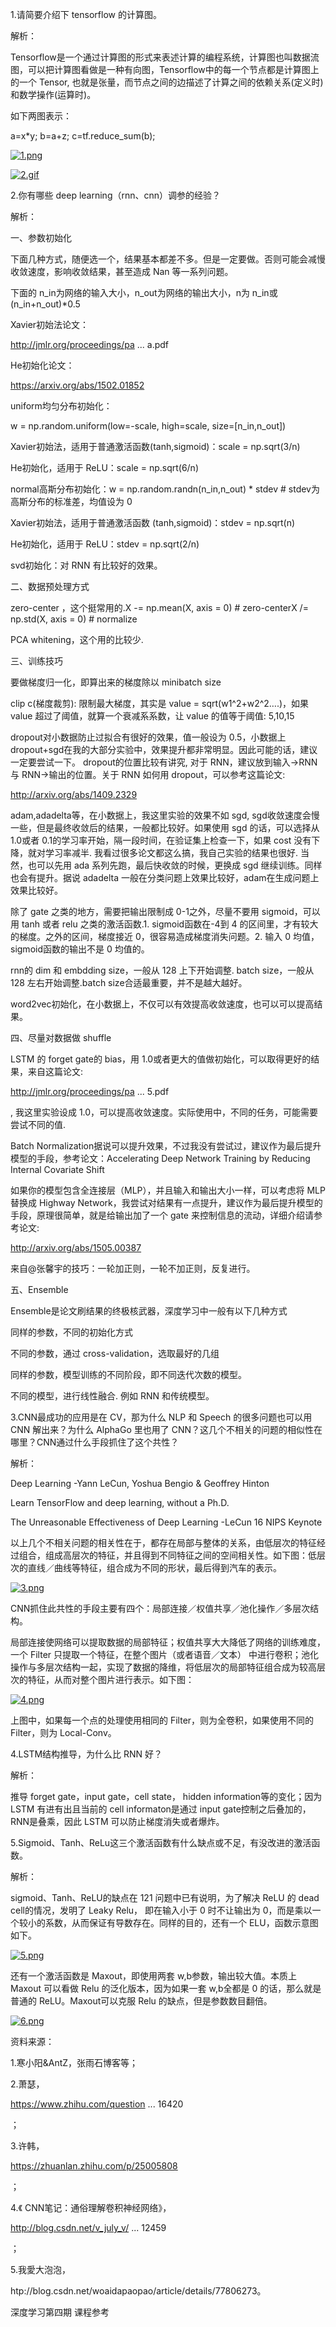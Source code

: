
1.请简要介绍下 tensorflow 的计算图。

解析：

Tensorflow是一个通过计算图的形式来表述计算的编程系统，计算图也叫数据流图，可以把计算图看做是一种有向图，Tensorflow中的每一个节点都是计算图上的一个 Tensor, 也就是张量，而节点之间的边描述了计算之间的依赖关系(定义时)和数学操作(运算时)。

如下两图表示：

a=x*y; b=a+z; c=tf.reduce_sum(b);

[![1.png](https://ask.julyedu.com/uploads/article/20180710/f7ddb20ce47cbf6009da78701433040f.png)](https://ask.julyedu.com/uploads/article/20180710/f7ddb20ce47cbf6009da78701433040f.png)

[![2.gif](https://ask.julyedu.com/uploads/article/20180710/6c63767a9bf4b2ca65cec2d6e454d80b.gif)](https://ask.julyedu.com/uploads/article/20180710/6c63767a9bf4b2ca65cec2d6e454d80b.gif)

2.你有哪些 deep learning（rnn、cnn）调参的经验？

解析：

一、参数初始化

下面几种方式，随便选一个，结果基本都差不多。但是一定要做。否则可能会减慢收敛速度，影响收敛结果，甚至造成 Nan 等一系列问题。

下面的 n_in为网络的输入大小，n_out为网络的输出大小，n为 n_in或(n_in+n_out)*0.5

Xavier初始法论文：

http://jmlr.org/proceedings/pa ... a.pdf

He初始化论文：

https://arxiv.org/abs/1502.01852

uniform均匀分布初始化：

w = np.random.uniform(low=-scale, high=scale, size=[n_in,n_out])

Xavier初始法，适用于普通激活函数(tanh,sigmoid)：scale = np.sqrt(3/n)

He初始化，适用于 ReLU：scale = np.sqrt(6/n)

normal高斯分布初始化：w = np.random.randn(n_in,n_out) * stdev # stdev为高斯分布的标准差，均值设为 0

Xavier初始法，适用于普通激活函数 (tanh,sigmoid)：stdev = np.sqrt(n)

He初始化，适用于 ReLU：stdev = np.sqrt(2/n)

svd初始化：对 RNN 有比较好的效果。

二、数据预处理方式

zero-center ，这个挺常用的.X -= np.mean(X, axis = 0) # zero-centerX /= np.std(X, axis = 0) # normalize

PCA whitening，这个用的比较少.

三、训练技巧

要做梯度归一化，即算出来的梯度除以 minibatch size

clip c(梯度裁剪): 限制最大梯度，其实是 value = sqrt(w1^2+w2^2….)，如果 value 超过了阈值，就算一个衰减系系数，让 value 的值等于阈值: 5,10,15

dropout对小数据防止过拟合有很好的效果，值一般设为 0.5，小数据上 dropout+sgd在我的大部分实验中，效果提升都非常明显。因此可能的话，建议一定要尝试一下。 dropout的位置比较有讲究, 对于 RNN，建议放到输入->RNN与 RNN->输出的位置。关于 RNN 如何用 dropout，可以参考这篇论文:

http://arxiv.org/abs/1409.2329

adam,adadelta等，在小数据上，我这里实验的效果不如 sgd, sgd收敛速度会慢一些，但是最终收敛后的结果，一般都比较好。如果使用 sgd 的话，可以选择从 1.0或者 0.1的学习率开始，隔一段时间，在验证集上检查一下，如果 cost 没有下降，就对学习率减半. 我看过很多论文都这么搞，我自己实验的结果也很好. 当然，也可以先用 ada 系列先跑，最后快收敛的时候，更换成 sgd 继续训练。同样也会有提升。据说 adadelta 一般在分类问题上效果比较好，adam在生成问题上效果比较好。

除了 gate 之类的地方，需要把输出限制成 0-1之外，尽量不要用 sigmoid，可以用 tanh 或者 relu 之类的激活函数.1. sigmoid函数在-4到 4 的区间里，才有较大的梯度。之外的区间，梯度接近 0，很容易造成梯度消失问题。2. 输入 0 均值，sigmoid函数的输出不是 0 均值的。

rnn的 dim 和 embdding size，一般从 128 上下开始调整. batch size，一般从 128 左右开始调整.batch size合适最重要，并不是越大越好。

word2vec初始化，在小数据上，不仅可以有效提高收敛速度，也可以可以提高结果。

四、尽量对数据做 shuffle

LSTM 的 forget gate的 bias，用 1.0或者更大的值做初始化，可以取得更好的结果，来自这篇论文:

http://jmlr.org/proceedings/pa ... 5.pdf

, 我这里实验设成 1.0，可以提高收敛速度。实际使用中，不同的任务，可能需要尝试不同的值.

Batch Normalization据说可以提升效果，不过我没有尝试过，建议作为最后提升模型的手段，参考论文：Accelerating Deep Network Training by Reducing Internal Covariate Shift

如果你的模型包含全连接层（MLP），并且输入和输出大小一样，可以考虑将 MLP 替换成 Highway Network，我尝试对结果有一点提升，建议作为最后提升模型的手段，原理很简单，就是给输出加了一个 gate 来控制信息的流动，详细介绍请参考论文:

http://arxiv.org/abs/1505.00387

来自@张馨宇的技巧：一轮加正则，一轮不加正则，反复进行。

五、Ensemble

Ensemble是论文刷结果的终极核武器，深度学习中一般有以下几种方式

同样的参数，不同的初始化方式

不同的参数，通过 cross-validation，选取最好的几组

同样的参数，模型训练的不同阶段，即不同迭代次数的模型。

不同的模型，进行线性融合. 例如 RNN 和传统模型。

3.CNN最成功的应用是在 CV，那为什么 NLP 和 Speech 的很多问题也可以用 CNN 解出来？为什么 AlphaGo 里也用了 CNN？这几个不相关的问题的相似性在哪里？CNN通过什么手段抓住了这个共性？

解析：

Deep Learning -Yann LeCun, Yoshua Bengio & Geoffrey Hinton

Learn TensorFlow and deep learning, without a Ph.D.

The Unreasonable Effectiveness of Deep Learning -LeCun 16 NIPS Keynote

以上几个不相关问题的相关性在于，都存在局部与整体的关系，由低层次的特征经过组合，组成高层次的特征，并且得到不同特征之间的空间相关性。如下图：低层次的直线／曲线等特征，组合成为不同的形状，最后得到汽车的表示。

[![3.png](https://ask.julyedu.com/uploads/article/20180710/152a1bd91e8afb8651dfe7f1c8952e3b.png)](https://ask.julyedu.com/uploads/article/20180710/152a1bd91e8afb8651dfe7f1c8952e3b.png)

CNN抓住此共性的手段主要有四个：局部连接／权值共享／池化操作／多层次结构。

局部连接使网络可以提取数据的局部特征；权值共享大大降低了网络的训练难度，一个 Filter 只提取一个特征，在整个图片（或者语音／文本） 中进行卷积；池化操作与多层次结构一起，实现了数据的降维，将低层次的局部特征组合成为较高层次的特征，从而对整个图片进行表示。如下图：

[![4.png](https://ask.julyedu.com/uploads/article/20180710/5c736bed5291702628394692e080c608.png)](https://ask.julyedu.com/uploads/article/20180710/5c736bed5291702628394692e080c608.png)

上图中，如果每一个点的处理使用相同的 Filter，则为全卷积，如果使用不同的 Filter，则为 Local-Conv。

4.LSTM结构推导，为什么比 RNN 好？

解析：

推导 forget gate，input gate，cell state， hidden information等的变化；因为 LSTM 有进有出且当前的 cell informaton是通过 input gate控制之后叠加的，RNN是叠乘，因此 LSTM 可以防止梯度消失或者爆炸。

5.Sigmoid、Tanh、ReLu这三个激活函数有什么缺点或不足，有没改进的激活函数。

解析：

sigmoid、Tanh、ReLU的缺点在 121 问题中已有说明，为了解决 ReLU 的 dead cell的情况，发明了 Leaky Relu， 即在输入小于 0 时不让输出为 0，而是乘以一个较小的系数，从而保证有导数存在。同样的目的，还有一个 ELU，函数示意图如下。

[![5.png](https://ask.julyedu.com/uploads/article/20180710/7dfcb00a0b810072cfc0a4a648c85fd2.png)](https://ask.julyedu.com/uploads/article/20180710/7dfcb00a0b810072cfc0a4a648c85fd2.png)

还有一个激活函数是 Maxout，即使用两套 w,b参数，输出较大值。本质上 Maxout 可以看做 Relu 的泛化版本，因为如果一套 w,b全都是 0 的话，那么就是普通的 ReLU。Maxout可以克服 Relu 的缺点，但是参数数目翻倍。

[![6.png](https://ask.julyedu.com/uploads/article/20180710/1ffd62f74288516fb68dae4b01fa04f4.png)](https://ask.julyedu.com/uploads/article/20180710/1ffd62f74288516fb68dae4b01fa04f4.png)

资料来源：

1.寒小阳&AntZ，张雨石博客等；

2.萧瑟，

https://www.zhihu.com/question ... 16420

；

3.许韩，

https://zhuanlan.zhihu.com/p/25005808

；

4.《 CNN笔记：通俗理解卷积神经网络》，

http://blog.csdn.net/v_july_v/ ... 12459

；

5.我愛大泡泡，

htp://blog.csdn.net/woaidapaopao/article/details/77806273。

深度学习第四期 课程参考
